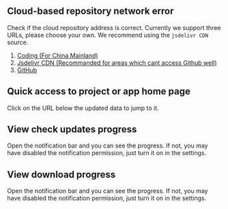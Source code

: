## Cloud-based repository network error

Check if the cloud repository address is correct. Currently we support three URLs, please choose your own. We recommend using the `jsdelivr CDN` source.

1. [Coding (For China Mainland)](https://dupdatesystem.coding.net/p/UpgradeAll-rules/d/UpgradeAll-rules/git/raw/master/rules/rules.json)
2. [Jsdelivr CDN (Recommanded for areas which cant access Github well)](https://cdn.jsdelivr.net/gh/DUpdateSystem/UpgradeAll-rules@master/rules/rules.json)
3. [GitHub](https://raw.githubusercontent.com/DUpdateSystem/UpgradeAll-rules/master/rules/rules.json)

## Quick access to project or app home page

Click on the URL below the updated data to jump to it.

## View check updates progress

Open the notification bar and you can see the progress. If not, you may have disabled the notification permission, just turn it on in the settings.

## View download progress

Open the notification bar and you can see the progress. If not, you may have disabled the notification permission, just turn it on in the settings.
